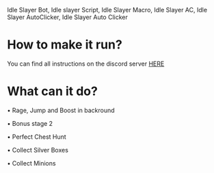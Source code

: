 Idle Slayer Bot, Idle slayer Script, Idle Slayer Macro, Idle Slayer AC, Idle Slayer AutoClicker, Idle Slayer Auto Clicker


# How to make it run?
You can find all instructions on the discord server [HERE](https://discord.gg/aEaBr77UDn)
# What can it do?
• Rage, Jump and Boost in backround

• Bonus stage 2

• Perfect Chest Hunt

• Collect Silver Boxes

• Collect Minions
